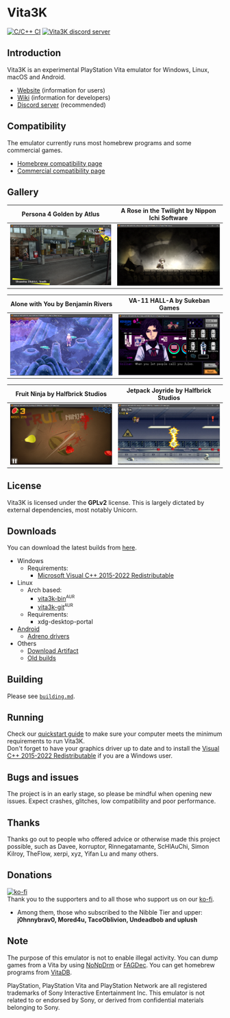 # Vita3K

[![C/C++ CI](https://github.com/Vita3K/Vita3K/actions/workflows/c-cpp.yml/badge.svg)](https://github.com/Vita3K/Vita3K/actions/workflows/c-cpp.yml)
[![Vita3K discord server](https://img.shields.io/discord/408916678911459329?color=5865F2&label=Vita3K%20&logo=discord&logoColor=white)](https://discord.gg/6aGwQzh)

## Introduction

Vita3K is an experimental PlayStation Vita emulator for Windows, Linux, macOS and Android.

* [Website](https://vita3k.org/) (information for users)
* [Wiki](https://github.com/Vita3K/Vita3K/wiki) (information for developers)
* [Discord server](https://discord.gg/MaWhJVH) (recommended)

## Compatibility

The emulator currently runs most homebrew programs and some commercial games.

- [Homebrew compatibility page](https://vita3k.org/compatibility-homebrew.html)
- [Commercial compatibility page](https://vita3k.org/compatibility.html)

## Gallery

|               **Persona 4 Golden** by Atlus                   |                     **A Rose in the Twilight** by Nippon Ichi Software                         |
| :-----------------------------------------------------------: | :--------------------------------------------------------------------------------------------: |
| ![Persona 4 Golden screenshot](./_readme/screenshots/P4G.png) | ![A Rose in the Twilight screenshot](./_readme/screenshots/A%20Rose%20in%20the%20Twilight.png) |

|                  **Alone with You** by Benjamin Rivers                     |                 **VA-11 HALL-A** by Sukeban Games                    |
| :------------------------------------------------------------------------: | :------------------------------------------------------------------: |
| ![Alone with You screenshot](./_readme/screenshots/Alone%20With%20You.png) | ![VA-11 HALL-A screenshot](./_readme/screenshots/VA-11%20HALL-A.png) |

|              **Fruit Ninja** by Halfbrick Studios                  |                **Jetpack Joyride** by Halfbrick Studios                    |
| :----------------------------------------------------------------: | :------------------------------------------------------------------------: |
| ![Fruit Ninja Screenshot](./_readme/screenshots/Fruit%20Ninja.png) | ![Jetpack Joyride Screenshot](./_readme/screenshots/Jetpack%20Joyride.png) |

## License

Vita3K is licensed under the **GPLv2** license. This is largely dictated by external dependencies, most notably Unicorn.

## Downloads

You can download the latest builds from [here](https://github.com/Vita3K/Vita3K/releases/tag/continuous).

* Windows
  * Requirements:
    * [Microsoft Visual C++ 2015-2022 Redistributable](https://aka.ms/vs/17/release/vc_redist.x64.exe)
* Linux
  * Arch based:
    * [vita3k-bin](https://aur.archlinux.org/packages/vita3k-bin)<sup><small>AUR</small></sup>
    * [vita3k-git](https://aur.archlinux.org/packages/vita3k-git)<sup><small>AUR</small></sup>
  * Requirements:
    * xdg-desktop-portal
* [Android](https://github.com/Vita3K/Vita3K-Android/releases/)
    * [Adreno drivers](https://github.com/K11MCH1/AdrenoToolsDrivers/releases/)
* Others
  * [Download Artifact](https://github.com/Vita3K/Vita3K/actions?query=event%3Apush+is%3Asuccess+branch%3Amaster)
  * [Old builds](https://github.com/Vita3K/Vita3K-builds/releases)

## Building

Please see [`building.md`](./building.md).

## Running
Check our [quickstart guide](https://vita3k.org/quickstart) to make sure your computer meets the minimum requirements to run Vita3K.  
Don't forget to have your graphics driver up to date and to install the [Visual C++ 2015-2022 Redistributable](https://aka.ms/vs/17/release/VC_redist.x64.exe) if you are a Windows user.  

## Bugs and issues
The project is in an early stage, so please be mindful when opening new issues. Expect crashes, glitches, low compatibility and poor performance.

## Thanks
Thanks go out to people who offered advice or otherwise made this project possible, such as Davee, korruptor, Rinnegatamante, ScHlAuChi, Simon Kilroy, TheFlow, xerpi, xyz, Yifan Lu and many others.

## Donations
[![ko-fi](https://ko-fi.com/img/githubbutton_sm.svg)](https://ko-fi.com/vita3k)
<br>
Thank you to the supporters and to all those who support us on our [ko-fi](https://ko-fi.com/vita3K).
* Among them, those who subscribed to the Nibble Tier and upper: **j0hnnybrav0, Mored4u, TacoOblivion, Undeadbob and uplush**

## Note
The purpose of this emulator is not to enable illegal activity. You can dump games from a Vita by using [NoNpDrm](https://github.com/TheOfficialFloW/NoNpDrm) or [FAGDec](https://github.com/CelesteBlue-dev/PSVita-RE-tools/tree/master/FAGDec/build). You can get homebrew programs from [VitaDB](https://www.rinnegatamante.eu/vitadb/#/).

PlayStation, PlayStation Vita and PlayStation Network are all registered trademarks of Sony Interactive Entertainment Inc. This emulator is not related to or endorsed by Sony, or derived from confidential materials belonging to Sony.
